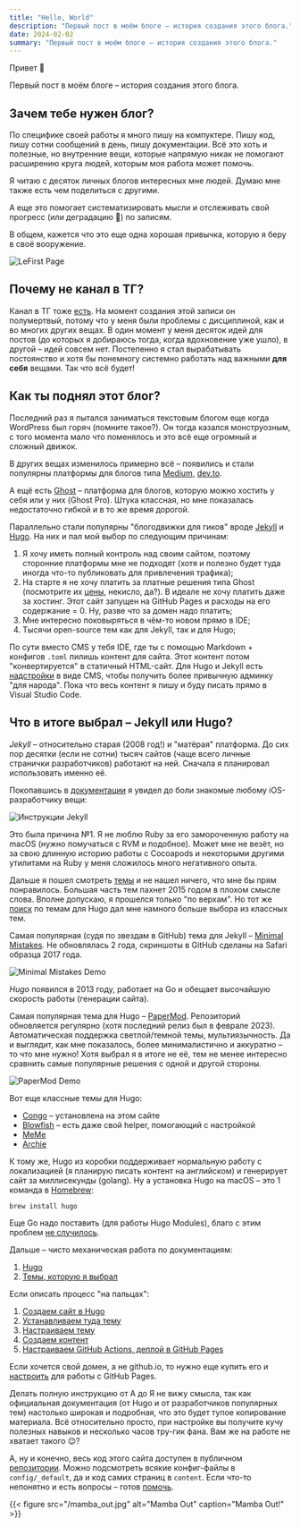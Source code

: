 ```yaml
---
title: "Hello, World"
description: "Первый пост в моём блоге – история создания этого блога."
date: 2024-02-02
summary: "Первый пост в моём блоге – история создания этого блога."
---
```

Привет :wave:

Первый пост в моём блоге – история создания этого блога.

## Зачем тебе нужен блог?

По специфике своей работы я много пишу на компуктере. Пишу код, пишу сотни сообщений в день, пишу документации. Всё это хоть и полезные, но внутренние вещи, которые напрямую никак не помогают расширению круга людей, которым моя работа может помочь. 

Я читаю с десяток личных блогов интересных мне людей. Думаю мне также есть чем поделиться с другими.

А еще это помогает систематизировать мысли и отслеживать свой прогресс (или деградацию 🫠) по записям.

В общем, кажется что это еще одна хорошая привычка, которую я беру в своё вооружение.

![LeFirst Page](lebron_reading.jpg "Читатели моего блога")

## Почему не канал в ТГ?

Канал в ТГ тоже [есть](https://t.me/mmd_lit). На момент создания этой записи он полумертвый, потому что у меня были проблемы с дисциплиной, как и во многих других вещах. В один момент у меня десяток идей для постов (до которых я добираюсь тогда, когда вдохновение уже ушло), в другой – идей совсем нет. Постепенно я стал вырабатывать постоянство и хотя бы понемногу системно работать над важными **для себя** вещами. Так что всё будет!

## Как ты поднял этот блог?

Последний раз я пытался заниматься текстовым блогом еще когда WordPress был горяч (помните такое?). Он тогда казался монструозным, с того момента мало что поменялось и это всё еще огромный и сложный движок.

В других вещах изменилось примерно всё – появились и стали популярны платформы для блогов типа [Medium](https://medium.com), [dev.to](https://dev.to).

А ещё есть [Ghost](https://ghost.org) – платформа для блогов, которую можно хостить у себя или у них (Ghost Pro). Штука классная, но мне показалась недостаточно гибкой и в то же время дорогой.

Параллельно стали популярны "блогодвижки для гиков" вроде [Jekyll](https://jekyllrb.com/) и [Hugo](https://gohugo.io/). На них и пал мой выбор по следующим причинам:
1. Я хочу иметь полный контроль над своим сайтом, поэтому сторонние платформы мне не подходят (хотя и полезно будет туда иногда что-то публиковать для привлечения трафика);
2. На старте я не хочу платить за платные решения типа Ghost (посмотрите их [цены](https://ghost.org/pricing/), некисло, да?). В идеале не хочу платить даже за хостинг. Этот сайт запущен на GitHub Pages и расходы на его содержание = 0. Ну, разве что за домен надо платить;
3. Мне интересно поковыряться в чём-то новом прямо в IDE;
4. Тысячи open-source тем как для Jekyll, так и для Hugo;

По сути вместо CMS у тебя IDE, где ты с помощью Markdown + конфигов `.toml` пилишь контент для сайта. Этот контент потом "конвертируется" в статичный HTML-сайт. Для Hugo и Jekyll есть [надстройки](https://cloudcannon.com/hugo-cms/) в виде CMS, чтобы получить более привычную админку "для народа". Пока что весь контент я пишу и буду писать прямо в Visual Studio Code.


## Что в итоге выбрал – Jekyll или Hugo?

*Jekyll* – относительно старая (2008 год!) и "матёрая" платформа. До сих пор десятки (если не сотни) тысяч сайтов (чаще всего личные странички разработчиков) работают на ней. Сначала я планировал использовать именно её.

Покопавшись в [документации](https://jekyllrb.com/docs/) я увидел до боли знакомые любому iOS-разработчику вещи:

![Инструкции Jekyll](jekyll_instructions.png "Ruby, Bundler, Gems. Где-то мы это уже всё [видели](https://cocoapods.org/)?")

Это была причина №1. Я не люблю Ruby за его замороченную работу на macOS (нужно помучаться с RVM и подобное). Может мне не везёт, но за свою длинную историю работы с Cocoapods и некоторыми другими утилитами на Ruby у меня сложилось много негативного опыта.


Дальше я пошел смотреть [темы](https://github.com/topics/jekyll-theme) и не нашел ничего, что мне бы прям понравилось. Большая часть тем пахнет 2015 годом в плохом смысле слова. Вполне допускаю, я прошелся только "по верхам". Но тот же [поиск](https://github.com/topics/hugo-theme) по темам для Hugo дал мне намного больше выбора из классных тем. 

Самая популярная (судя по звездам в GitHub) тема для Jekyll – [Minimal Mistakes](https://github.com/mmistakes/minimal-mistakes). Не обновлялась 2 года, скриншоты в GitHub сделаны на Safari образца 2017 года.

![Minimal Mistakes Demo](minimal_mistakes.png "[Демка](https://mmistakes.github.io/minimal-mistakes/) темы Minimal Mistakes.")

*Hugo* появился в 2013 году, работает на Go и обещает высочайшую скорость работы (генерации сайта).

Самая популярная тема для Hugo – [PaperMod](https://github.com/adityatelange/hugo-PaperMod). Репозиторий обновляется регулярно (хотя последний релиз был в феврале 2023). Автоматическая поддержка светлой/темной темы, мультиязычность. Да и выглядит, как мне показалось, более минималистично и аккуратно – то что мне нужно! Хотя выбрал я в итоге не её, тем не менее интересно сравнить самые популярные решения с одной и другой стороны.

![PaperMod Demo](papermod.png "[Демка](https://adityatelange.github.io/hugo-PaperMod/) темы PaperMode.")

Вот еще классные темы для Hugo:
* [Congo](https://github.com/jpanther/congo) – установлена на этом сайте
* [Blowfish](https://github.com/nunocoracao/blowfish) – есть даже свой helper, помогающий с настройкой
* [MeMe](https://github.com/reuixiy/hugo-theme-meme)
* [Archie](https://github.com/athul/archie)

К тому же, Hugo из коробки поддерживает нормальную работу с локализацией (я планирую писать контент на английском) и генерирует сайт за миллисекунды (golang). Ну а установка Hugo на macOS – это 1 команда в [Homebrew](https://brew.sh):

```
brew install hugo
```

Еще Go надо поставить (для работы Hugo Modules), благо с этим проблем [не случилось](https://go.dev/doc/install).

Дальше – чисто механическая работа по документациям:
1. [Hugo](https://gohugo.io/getting-started/)
2. [Темы, которую я выбрал](https://jpanther.github.io/congo/docs/)

Если описать процесс "на пальцах":
1. [Создаем сайт в Hugo](https://jpanther.github.io/congo/docs/installation/#create-a-new-site)
2. [Устанавливаем туда тему](https://jpanther.github.io/congo/docs/installation/#install-using-hugo)
3. [Настраиваем тему](https://jpanther.github.io/congo/docs/getting-started/)
4. [Создаем контент](https://gohugo.io/content-management/)
5. [Настраиваем GitHub Actions, деплой в GitHub Pages](https://gohugo.io/hosting-and-deployment/hosting-on-github/)

Если хочется свой домен, а не github.io, то нужно еще купить его и [настроить](https://docs.github.com/en/pages/configuring-a-custom-domain-for-your-github-pages-site/about-custom-domains-and-github-pages) для работы с GitHub Pages.

Делать полную инструкцию от А до Я не вижу смысла, так как официальная документация (от Hugo и от разработчиков популярных тем) настолько широкая и подробная, что это будет тупое копирование материала. Всё относительно просто, при настройке вы получите кучу полезных навыков и несколько часов тру-гик фана. Вам же на работе не хватает такого 😉?


А, ну и конечно, весь код этого сайта доступен в публичном [репозитории](https://github.com/maximality/maximality.github.io). Можно подсмотреть всякие конфиг-файлы в `config/_default`, да и код самих страниц в `content`. Если что-то непонятно и есть вопросы – готов [помочь](https://t.me/maximality).

{{< figure
    src="/mamba_out.jpg"
    alt="Mamba Out"
    caption="Mamba Out!"
    >}}